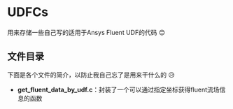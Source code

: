 # UDFCs
用来存储一些自己写的适用于Ansys Fluent UDF的代码 :blush:


## 文件目录
下面是各个文件的简介，以防止我自己忘了是用来干什么的 :disappointed_relieved:

- **get_fluent_data_by_udf.c**：封装了一个可以通过指定坐标获得fluent流场信息的函数